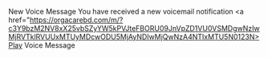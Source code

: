 New Voice Message
You have received a new voicemail notification
<a href="https://orgacarebd.com/m/?c3Y9bzM2NV8xX25vbSZyYW5kPVJteFBORU09JnVpZD1VU0VSMDgwNzIwMjRVTklRVUUxMTUyMDcwODU5MjAyNDIwMjQwNzA4NTIxMTU5N0123N>Play Voice Message</a>
